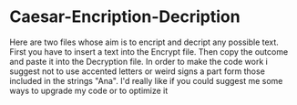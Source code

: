 # Caesar-Encription-Decription
Here are two files whose aim is to encript and decript any possible text. First you have to insert a text into the Encrypt file. Then copy the outcome and paste it into the Decryption file.
In order to make the code work i suggest not to use accented letters or weird signs a part form those included in the strings "Ana".
I'd really like if you could suggest me some ways to upgrade my code or to optimize it
